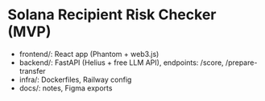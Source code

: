 ﻿# Solana Recipient Risk Checker (MVP)
- frontend/: React app (Phantom + web3.js)
- backend/: FastAPI (Helius + free LLM API), endpoints: /score, /prepare-transfer
- infra/: Dockerfiles, Railway config
- docs/: notes, Figma exports
